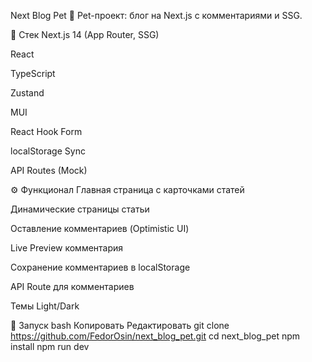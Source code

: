 Next Blog Pet 📝
Pet-проект: блог на Next.js с комментариями и SSG.

🚀 Стек
Next.js 14 (App Router, SSG)

React

TypeScript

Zustand

MUI

React Hook Form

localStorage Sync

API Routes (Mock)

⚙️ Функционал
Главная страница с карточками статей

Динамические страницы статьи

Оставление комментариев (Optimistic UI)

Live Preview комментария

Сохранение комментариев в localStorage

API Route для комментариев

Темы Light/Dark

📂 Запуск
bash
Копировать
Редактировать
git clone https://github.com/FedorOsin/next_blog_pet.git
cd next_blog_pet
npm install
npm run dev
